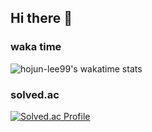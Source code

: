## Hi there 👋

<!--
**hojun-lee99/hojun-lee99** is a ✨ _special_ ✨ repository because its `README.md` (this file) appears on your GitHub profile.

Here are some ideas to get you started:

- 🔭 I’m currently working on ...
- 🌱 I’m currently learning ...
- 👯 I’m looking to collaborate on ...
- 🤔 I’m looking for help with ...
- 💬 Ask me about ...
- 📫 How to reach me: ...
- 😄 Pronouns: ...
- ⚡ Fun fact: ...
-->

### waka time
![hojun-lee99's wakatime stats](https://github-readme-stats.vercel.app/api/wakatime?username=magik99)

### solved.ac
[![Solved.ac Profile](http://mazassumnida.wtf/api/v2/generate_badge?boj=20183063)](https://solved.ac/20183063/)
